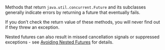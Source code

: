 Methods that return `java.util.concurrent.Future` and its subclasses generally
indicate errors by returning a future that eventually fails.

If you don’t check the return value of these methods, you will never find out if
they threw an exception.

Nested futures can also result in missed cancellation signals or suppressed
exceptions - see [Avoiding Nested
Futures](https://github.com/google/guava/wiki/ListenableFutureExplained#avoid-nested-futures)
for details.
